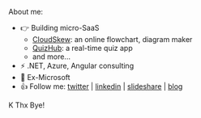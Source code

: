 About me:
- 👉 Building micro-SaaS
  - [CloudSkew](https://www.cloudskew.com): an online flowchart, diagram maker
  - [QuizHub](https://quiz.konfhub.com): a real-time quiz app
  - and more...
- ⚡ .NET, Azure, Angular consulting
- 👋 Ex-Microsoft 
- 👍 Follow me: [twitter](https://twitter.com/MithunShanbhag) | [linkedin](https://www.linkedin.com/in/mithunshanbhag/) | [slideshare](https://www.slideshare.net/mithunshanbhag/) | [blog](https://mithunshanbhag.github.io/)

K Thx Bye! 
